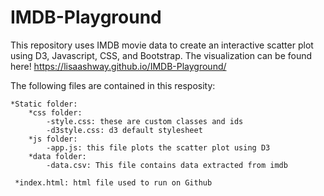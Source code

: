 # IMDB-Playground

This repository uses IMDB movie data to create an interactive scatter plot using D3, Javascript, CSS, and Bootstrap.
The visualization can be found here! https://lisaashway.github.io/IMDB-Playground/

The following files are contained in this resposity:

    *Static folder:
        *css folder:
            -style.css: these are custom classes and ids
            -d3style.css: d3 default stylesheet
        *js folder:
            -app.js: this file plots the scatter plot using D3
        *data folder:
            -data.csv: This file contains data extracted from imdb
            
     *index.html: html file used to run on Github
